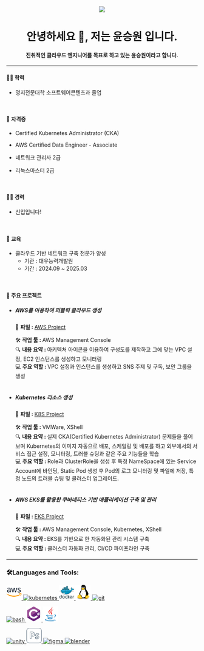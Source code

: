 <div align="center">
  <img src="https://capsule-render.vercel.app/api?type=waving&height=300&color=gradient&text=Seungwon's%20github&fontAlign=50&fontAlignY=40" />
</div>

<h1 align="center">안녕하세요 👋, 저는 윤승원 입니다.</h1>
<h4 align="center">진취적인 클라우드 엔지니어를 목표로 하고 있는 윤승원이라고 합니다.</h3>

---

<h4>👨‍🎓 학력</h4>

- 명지전문대학 소프트웨어콘텐츠과 졸업
<br>

<h4>📝 자격증</h4> 

- Certified Kubernetes Administrator (CKA)

- AWS Certified Data Engineer - Associate

- 네트워크 관리사 2급

- 리눅스마스터 2급
<br>

<h4>👨‍💼 경력</h4>

- 신입입니다!
<br>

<h4>📖 교육</h4>

- 클라우드 기반 네트워크 구축 전문가 양성
  - 기관 : 대우능력개발원
  - 기간 : 2024.09 ~ 2025.03
<br>

<h4>📃 주요 프로젝트</h4>

- <h5>AWS를 이용하여 퍼블릭 클라우드 생성</h5>
  📁 <b> 파일 : </b> <a href="https://github.com/win2SW/Project/blob/05c07cfc2ce6cfc883a26012656f5d162546eb22/Project_AWS_%EC%9C%A4%EC%8A%B9%EC%9B%90.pdf">AWS Project</a><br>

  🛠️ <b> 작업 툴 : </b> AWS Management Console<br>
  🔍 <b> 내용 요약 : </b> 아키텍처 아이콘을 이용하여 구성도를 제작하고 그에 맞는 VPC 설정, EC2 인스턴스를 생성하고 모니터링<br>
  💻 <b> 주요 역할 : </b> VPC 설정과 인스턴스를 생성하고 SNS 주제 및 구독, 보안 그룹을 생성
<br><br>

- <h5>Kubernetes 리소스 생성</h5>
  📁 <b> 파일 : </b> <a href="https://github.com/win2SW/Project/blob/05c07cfc2ce6cfc883a26012656f5d162546eb22/Project_K8S_%EC%9C%A4%EC%8A%B9%EC%9B%90.pdf">K8S Project</a><br>

  🛠️ <b> 작업 툴 : </b> VMWare, XShell<br>
  🔍 <b> 내용 요약 : </b> 실제 CKA(Certified Kubernetes Administrator) 문제들을 풀어보며 Kubernetes의 이미지 자동으로 배포, 스케일링 및 배포를 하고 외부에서의 서비스 접근 설정, 모니터링, 트러블 슈팅과 같은 주요 기능들을 학습<br>
  💻 <b> 주요 역할 : </b> Role과 ClusterRole을 생성 후 특정 NameSpace에 있는 Service Account에 바인딩, Static Pod 생성 후 Pod의 로그 모니터링 및 파일에 저장, 특정 노드의 트러블 슈팅 및 클러스터 업그레이드.
<br><br>

- <h5>AWS EKS를 활용한 쿠버네티스 기반 애플리케이션 구축 및 관리</h5>
  📁 <b> 파일 : </b> <a href="https://github.com/win2SW/Project/blob/05c07cfc2ce6cfc883a26012656f5d162546eb22/Project_EKS_%EC%9C%A4%EC%8A%B9%EC%9B%90.pdf">EKS Project</a><br>

  🛠️ <b> 작업 툴 : </b> AWS Management Console, Kubernetes, XShell<br>
  🔍 <b> 내용 요약 : </b> EKS를 기반으로 한 자동화된 관리 시스템 구축<br>
  💻 <b> 주요 역할 : </b> 클러스터 자동화 관리, CI/CD 파이프라인 구축<br>

---

<h3 align="left">🛠️Languages and Tools:</h3>
<p align="left"> <a href="https://aws.amazon.com" target="_blank" rel="noreferrer"> <img src="https://raw.githubusercontent.com/devicons/devicon/master/icons/amazonwebservices/amazonwebservices-original-wordmark.svg" alt="aws" width="40" height="40"/> </a> <a href="https://kubernetes.io" target="_blank" rel="noreferrer"> <img src="https://www.vectorlogo.zone/logos/kubernetes/kubernetes-icon.svg" alt="kubernetes" width="40" height="40"/> </a> <a href="https://www.docker.com/" target="_blank" rel="noreferrer"> <img src="https://raw.githubusercontent.com/devicons/devicon/master/icons/docker/docker-original-wordmark.svg" alt="docker" width="40" height="40"/> </a> <a href="https://www.linux.org/" target="_blank" rel="noreferrer"> <img src="https://raw.githubusercontent.com/devicons/devicon/master/icons/linux/linux-original.svg" alt="linux" width="40" height="40"/> </a> <a href="https://git-scm.com/" target="_blank" rel="noreferrer"> <img src="https://www.vectorlogo.zone/logos/git-scm/git-scm-icon.svg" alt="git" width="40" height="40"/> </a>

<a href="https://www.gnu.org/software/bash/" target="_blank" rel="noreferrer"> <img src="https://www.vectorlogo.zone/logos/gnu_bash/gnu_bash-icon.svg" alt="bash" width="40" height="40"/> </a> <a href="https://www.w3schools.com/cs/" target="_blank" rel="noreferrer"> <img src="https://raw.githubusercontent.com/devicons/devicon/master/icons/csharp/csharp-original.svg" alt="csharp" width="40" height="40"/> </a> <a href="https://www.java.com" target="_blank" rel="noreferrer"> <img src="https://raw.githubusercontent.com/devicons/devicon/master/icons/java/java-original.svg" alt="java" width="40" height="40"/> </a>

<a href="https://unity.com/" target="_blank" rel="noreferrer"> <img src="https://www.vectorlogo.zone/logos/unity3d/unity3d-icon.svg" alt="unity" width="40" height="40"/> </a> <a href="https://www.photoshop.com/en" target="_blank" rel="noreferrer"> <img src="https://raw.githubusercontent.com/devicons/devicon/master/icons/photoshop/photoshop-line.svg" alt="photoshop" width="40" height="40"/> </a> <a href="https://www.figma.com/" target="_blank" rel="noreferrer"> <img src="https://www.vectorlogo.zone/logos/figma/figma-icon.svg" alt="figma" width="40" height="40"/> </a> <a href="https://www.blender.org/" target="_blank" rel="noreferrer"> <img src="https://download.blender.org/branding/community/blender_community_badge_white.svg" alt="blender" width="40" height="40"/> </a> 
